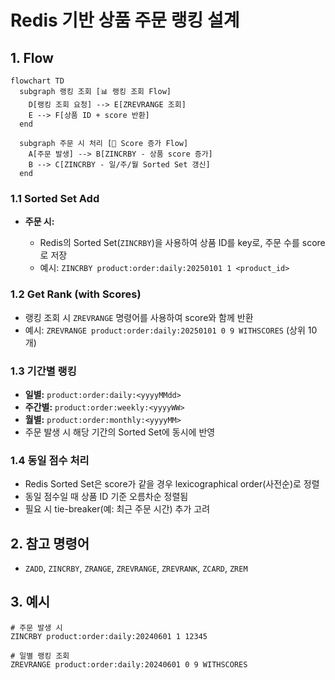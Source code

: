 # Redis 기반 상품 주문 랭킹 설계

## 1. Flow

```mermaid
flowchart TD
  subgraph 랭킹 조회 [📊 랭킹 조회 Flow]
    D[랭킹 조회 요청] --> E[ZREVRANGE 조회]
    E --> F[상품 ID + score 반환]
  end

  subgraph 주문 시 처리 [🛒 Score 증가 Flow]
    A[주문 발생] --> B[ZINCRBY - 상품 score 증가]
    B --> C[ZINCRBY - 일/주/월 Sorted Set 갱신]
  end
```

### 1.1 Sorted Set Add

- **주문 시:**

  - Redis의 Sorted Set(`ZINCRBY`)을 사용하여 상품 ID를 key로, 주문 수를 score로 저장
  - 예시: `ZINCRBY product:order:daily:20250101 1 <product_id>`

### 1.2 Get Rank (with Scores)

- 랭킹 조회 시 `ZREVRANGE` 명령어를 사용하여 score와 함께 반환
- 예시: `ZREVRANGE product:order:daily:20250101 0 9 WITHSCORES` (상위 10개)

### 1.3 기간별 랭킹

- **일별:** `product:order:daily:<yyyyMMdd>`
- **주간별:** `product:order:weekly:<yyyyWW>`
- **월별:** `product:order:monthly:<yyyyMM>`
- 주문 발생 시 해당 기간의 Sorted Set에 동시에 반영

### 1.4 동일 점수 처리

- Redis Sorted Set은 score가 같을 경우 lexicographical order(사전순)로 정렬
- 동일 점수일 때 상품 ID 기준 오름차순 정렬됨
- 필요 시 tie-breaker(예: 최근 주문 시간) 추가 고려

## 2. 참고 명령어

- `ZADD`, `ZINCRBY`, `ZRANGE`, `ZREVRANGE`, `ZREVRANK`, `ZCARD`, `ZREM`

## 3. 예시

```shell
# 주문 발생 시
ZINCRBY product:order:daily:20240601 1 12345

# 일별 랭킹 조회
ZREVRANGE product:order:daily:20240601 0 9 WITHSCORES
```
